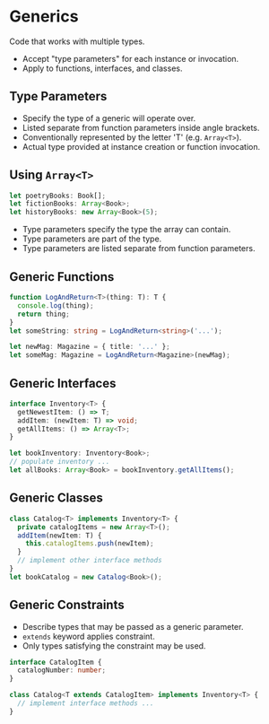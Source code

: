 # Generics

Code that works with multiple types.

* Accept "type parameters" for each instance or invocation.
* Apply to functions, interfaces, and classes.

## Type Parameters

* Specify the type of a generic will operate over.
* Listed separate from function parameters inside angle brackets.
* Conventionally represented by the letter 'T' (e.g. `Array<T>`).
* Actual type provided at instance creation or function invocation.

## Using `Array<T>`

```typescript
let poetryBooks: Book[];
let fictionBooks: Array<Book>;
let historyBooks: new Array<Book>(5);
```

* Type parameters specify the type the array can contain.
* Type parameters are part of the type.
* Type parameters are listed separate from function parameters.

## Generic Functions

```typescript
function LogAndReturn<T>(thing: T): T {
  console.log(thing);
  return thing;
}
let someString: string = LogAndReturn<string>('...');

let newMag: Magazine = { title: '...' };
let someMag: Magazine = LogAndReturn<Magazine>(newMag);
```

## Generic Interfaces

```typescript
interface Inventory<T> {
  getNewestItem: () => T;
  addItem: (newItem: T) => void;
  getAllItems: () => Array<T>;
}

let bookInventory: Inventory<Book>;
// populate inventory ...
let allBooks: Array<Book> = bookInventory.getAllItems();
```

## Generic Classes

```typescript
class Catalog<T> implements Inventory<T> {
  private catalogItems = new Array<T>();
  addItem(newItem: T) {
    this.catalogItems.push(newItem);
  }
  // implement other interface methods
}
let bookCatalog = new Catalog<Book>();
```

## Generic Constraints

* Describe types that may be passed as a generic parameter.
* `extends` keyword applies constraint.
* Only types satisfying the constraint may be used.

```typescript
interface CatalogItem {
  catalogNumber: number;
}

class Catalog<T extends CatalogItem> implements Inventory<T> {
  // implement interface methods ...
}
```